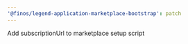 ```yaml
---
'@finos/legend-application-marketplace-bootstrap': patch
---
```


Add subscriptionUrl to marketplace setup script
